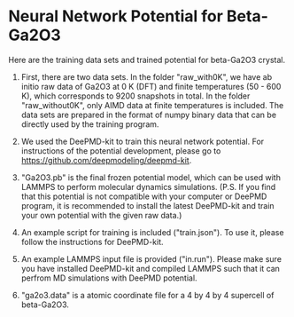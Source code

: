 # Neural Network Potential for Beta-Ga2O3
Here are the training data sets and trained potential for beta-Ga2O3 crystal.

1) First, there are two data sets. In the folder "raw_with0K", we have ab initio raw data of Ga2O3 at 0 K (DFT) and finite temperatures (50 - 600 K), which corresponds to 9200 snapshots in total. In the folder "raw_without0K", only AIMD data at finite temperatures is included. The data sets are prepared in the format of numpy binary data that can be directly used by the training program.

2) We used the DeePMD-kit to train this neural network potential. For instructions of the potential development, please go to https://github.com/deepmodeling/deepmd-kit.

3) "Ga2O3.pb" is the final frozen potential model, which can be used with LAMMPS to perform molecular dynamics simulations.
(P.S. If you find that this potential is not compatible with your computer or DeePMD program, it is recommended to install the latest DeePMD-kit and train your own potential with the given raw data.) 

4) An example script for training is included ("train.json"). To use it, please follow the instructions for DeePMD-kit.

5) An example LAMMPS input file is provided ("in.run"). Please make sure you have installed DeePMD-kit and compiled LAMMPS such that it can perfrom MD simulations with DeePMD potential.

6) "ga2o3.data" is a atomic coordinate file for a 4 by 4 by 4 supercell of beta-Ga2O3.

